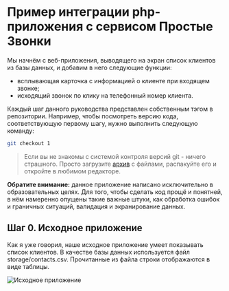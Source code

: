 Пример интеграции php-приложения с сервисом Простые Звонки
==========================================================

Мы начнём с веб-приложения, выводящего на экран список клиентов из базы данных, и добавим в него следующие функции:

- всплывающая карточка с информацией о клиенте при входящем звонке;
- исходящий звонок по клику на телефонный номер клиента.

Каждый шаг данного руководства представлен собственным тэгом в репозитории. Например, чтобы посмотреть версию кода, соответствующую первому шагу, нужно выполнить следующую команду:

```bash
git checkout 1
```

> Если вы не знакомы с системой контроля версий git - ничего страшного. Просто загрузите [архив] с файлами, распакуйте его и откройте в любимом редакторе.

**Обратите внимание:** данное приложение написано исключительно в образовательных целях. Для того, чтобы сделать код прощё и понятней, в нём намеренно опущены такие важные штуки, как обработка ошибок и граничных ситуаций, валидация и экранирование данных.

Шаг 0. Исходное приложение
--------------------------

Как я уже говорил, наше исходное приложение умеет показывать список клиентов. В качестве базы данных используется файл storage/contacts.csv. Прочитанные из файла строки отображаются в виде таблицы.

![Исходное приложение](https://github.com/vedisoft/php-sdk-tutorial/raw/master/img/tinycrm-origin.png)

[архив]: https://github.com/vedisoft/php-sdk/archive/master.zip
